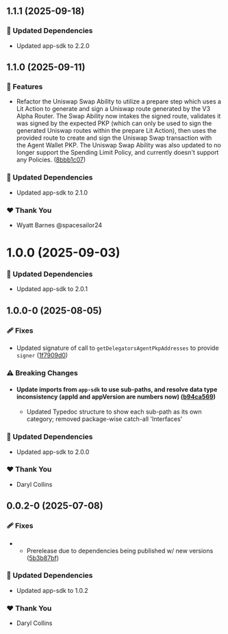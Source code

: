 ## 1.1.1 (2025-09-18)

### 🧱 Updated Dependencies

- Updated app-sdk to 2.2.0

## 1.1.0 (2025-09-11)

### 🚀 Features

- Refactor the Uniswap Swap Ability to utilize a prepare step which uses a Lit Action to generate and sign a Uniswap route generated by the V3 Alpha Router. The Swap Ability now intakes the signed route, validates it was signed by the expected PKP (which can only be used to sign the generated Uniswap routes within the prepare Lit Action), then uses the provided route to create and sign the Uniswap Swap transaction with the Agent Wallet PKP. The Uniswap Swap Ability was also updated to no longer support the Spending Limit Policy, and currently doesn't support any Policies. ([8bbb1c07](https://github.com/LIT-Protocol/Vincent/commit/8bbb1c07))

### 🧱 Updated Dependencies

- Updated app-sdk to 2.1.0

### ❤️ Thank You

- Wyatt Barnes @spacesailor24

# 1.0.0 (2025-09-03)

### 🧱 Updated Dependencies

- Updated app-sdk to 2.0.1

## 1.0.0-0 (2025-08-05)

### 🩹 Fixes

- Updated signature of call to `getDelegatorsAgentPkpAddresses` to provide `signer` ([1f7909d0](https://github.com/LIT-Protocol/Vincent/commit/1f7909d0))

### ⚠️ Breaking Changes

- #### Update imports from `app-sdk` to use sub-paths, and resolve data type inconsistency (appId and appVersion are numbers now) ([b94ca569](https://github.com/LIT-Protocol/Vincent/commit/b94ca569))
  - Updated Typedoc structure to show each sub-path as its own category; removed package-wise catch-all 'Interfaces'

### 🧱 Updated Dependencies

- Updated app-sdk to 2.0.0

### ❤️ Thank You

- Daryl Collins

## 0.0.2-0 (2025-07-08)

### 🩹 Fixes

- - Prerelease due to dependencies being published w/ new versions ([5b3b87bf](https://github.com/LIT-Protocol/Vincent/commit/5b3b87bf))

### 🧱 Updated Dependencies

- Updated app-sdk to 1.0.2

### ❤️ Thank You

- Daryl Collins
